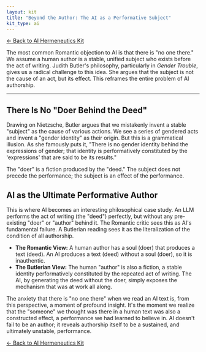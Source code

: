 ```yaml
---
layout: kit
title: "Beyond the Author: The AI as a Performative Subject"
kit_type: ai
---
```

<div class="top-links">

<a href="{{ '/ai-hermeneutics/ai-hermeneutics-kit/' | relative_url }}" class="quickkit-pill">← Back to AI
Hermeneutics Kit</a>

</div>


The most common Romantic objection to AI is that there is "no one
there." We assume a human author is a stable, unified subject who exists
before the act of writing. Judith Butler's philosophy, particularly in
*Gender Trouble*, gives us a radical challenge to this idea. She argues
that the subject is not the cause of an act, but its effect. This
reframes the entire problem of AI authorship.

------------------------------------------------------------------------

<div class="section" markdown="1">

## There Is No "Doer Behind the Deed"

Drawing on Nietzsche, Butler argues that we mistakenly invent a stable
"subject" as the cause of various actions. We see a series of gendered
acts and invent a "gender identity" as their origin. But this is a
grammatical illusion. As she famously puts it, "There is no gender
identity behind the expressions of gender; that identity is
performatively constituted by the 'expressions' that are said to be its
results."

The "doer" is a fiction produced by the "deed." The subject does not
precede the performance; the subject is an effect of the performance.

</div>

<div class="section" markdown="1">

## AI as the Ultimate Performative Author

This is where AI becomes an interesting philosophical case study. An LLM
performs the act of writing (the "deed") perfectly, but without any
pre-existing "doer" or "author" behind it. The Romantic critic sees this
as AI's fundamental failure. A Butlerian reading sees it as the
literalization of the condition of all authorship.

- **The Romantic View:** A human author has a soul (doer) that produces
  a text (deed). An AI produces a text (deed) without a soul (doer), so
  it is inauthentic.
- **The Butlerian View:** The human "author" is also a fiction, a stable
  identity performatively constituted by the repeated act of writing.
  The AI, by generating the deed without the doer, simply exposes the
  mechanism that was at work all along.

The anxiety that there is "no one there" when we read an AI text is,
from this perspective, a moment of profound insight. It's the moment we
realize that the "someone" we thought was there in a human text was also
a constructed effect, a performance we had learned to believe in. AI
doesn't fail to be an author; it reveals authorship itself to be a
sustained, and ultimately unstable, performance.

</div>

<div class="bottom-links">

<a href="{{ '/ai-hermeneutics/ai-hermeneutics-kit/' | relative_url }}" class="quickkit-pill">← Back to AI
Hermeneutics Kit</a>

</div>
